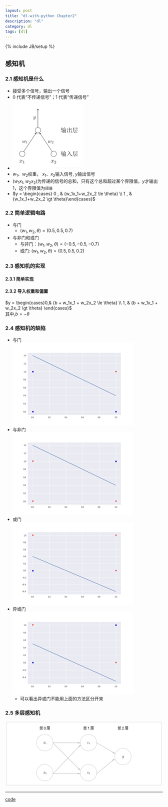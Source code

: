 ```yaml
---
layout: post
title: "dl-with-python Chapter2"
description: "dl"
category: dl
tags: [dl]
---
```


{% include JB/setup %}


## 感知机
### 2.1 感知机是什么
- 接受多个信号，输出一个信号
- 0 代表“不传递信号”；1 代表“传递信号”
- !['da'](../images\per.png)
- $w_1、w_2$权重， $x_1、x_2$输入信号, $y$输出信号
- $(w_1x_1, w_2x_2)$为传递的信号的总和，只有这个总和超过某个界限值，$y$才输出1，这个界限值为`阈值`
- $y = \begin{cases} 0 , & {w_1x_1+w_2x_2 \le \theta} \\ 1 , & {w_1x_1+w_2x_2 \gt \theta}\end{cases}$

### 2.2 简单逻辑电路
- 与门
    - $(w_1, w_2, \theta) = (0.5, 0.5, 0.7)$
- 与非门和或门
    - 与非门：$(w_1, w_2, \theta) = (-0.5, -0.5, -0.7)$
    - 或门: $(w_1, w_2, \theta) = (0.5, 0.5, 0.2)$

### 2.3 感知机的实现
#### 2.3.1 简单实现
#### 2.3.2 导入权重和偏置
$y = \begin{cases}0,& {b + w_1x_1 + w_2x_2 \le \theta} \\ 1, & {b + w_1x_1 + w_2x_2 \gt \theta} \end{cases}$<br>
其中,$b= -\theta$
### 2.4 感知机的缺陷
- 与门<br>
!['and'](../images\and.jpg)
- 与非门<br>
!['nand'](../images\nand.jpg)
- 或门<br>
!['or'](../images\or.jpg)
- 异或门<br>
!['xor'](../images\xor.jpg)
    - 可以看出异或门不能用上面的方法区分开来

### 2.5 多层感知机
!['多层感知机'](../images\perce.png)







<hr>

[code](https://github.com/dclcs/deep_learning_with_python_code/blob/master/deep_learning_with_python_code_ch2.ipynb)